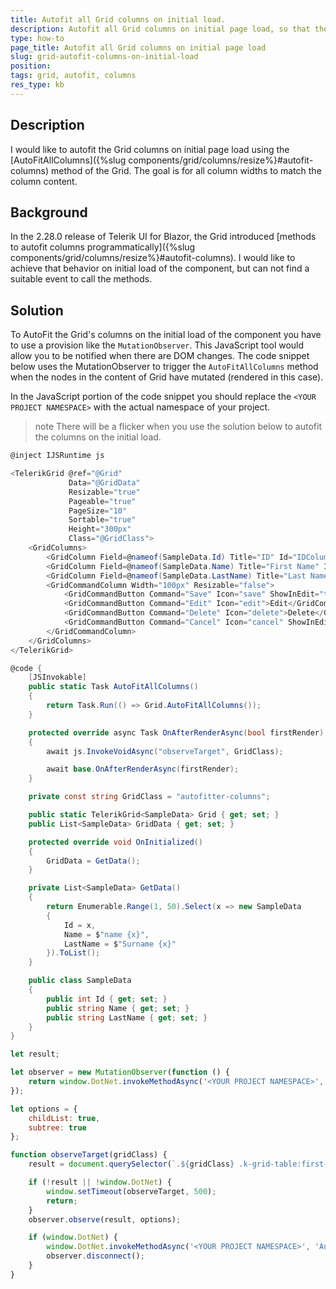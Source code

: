 ```yaml
---
title: Autofit all Grid columns on initial load. 
description: Autofit all Grid columns on initial page load, so that their widths match their content. 
type: how-to
page_title: Autofit all Grid columns on initial page load
slug: grid-autofit-columns-on-initial-load
position: 
tags: grid, autofit, columns
res_type: kb
---
```



## Description

I would like to autofit the Grid columns on initial page load using the [AutoFitAllColumns]({%slug components/grid/columns/resize%}#autofit-columns) method of the Grid. The goal is for all column widths to match the column content.

## Background

In the 2.28.0 release of Telerik UI for Blazor, the Grid introduced [methods to autofit columns programmatically]({%slug components/grid/columns/resize%}#autofit-columns). I would like to achieve that behavior on initial load of the component, but can not find a suitable event to call the methods.

## Solution

To AutoFit the Grid's columns on the initial load of the component you have to use a provision like the `MutationObserver`. This JavaScript tool would allow you to be notified when there are DOM changes. The code snippet below uses the MutationObserver to trigger the `AutoFitAllColumns` method when the nodes in the content of Grid have mutated (rendered in this case). 

In the JavaScript portion of the code snippet you should replace the `<YOUR PROJECT NAMESPACE>` with the actual namespace of your project. 

>note There will be a flicker when you use the solution below to autofit the columns on the initial load. 

````C#
@inject IJSRuntime js

<TelerikGrid @ref="@Grid"
             Data="@GridData"
             Resizable="true"
             Pageable="true" 
             PageSize="10" 
             Sortable="true" 
             Height="300px"
             Class="@GridClass">
    <GridColumns>
        <GridColumn Field=@nameof(SampleData.Id) Title="ID" Id="IDColumn" />
        <GridColumn Field=@nameof(SampleData.Name) Title="First Name" Id="NameColumn1" />
        <GridColumn Field=@nameof(SampleData.LastName) Title="Last Name" Id="NameColumn2" />
        <GridCommandColumn Width="100px" Resizable="false">
            <GridCommandButton Command="Save" Icon="save" ShowInEdit="true">Update</GridCommandButton>
            <GridCommandButton Command="Edit" Icon="edit">Edit</GridCommandButton>
            <GridCommandButton Command="Delete" Icon="delete">Delete</GridCommandButton>
            <GridCommandButton Command="Cancel" Icon="cancel" ShowInEdit="true">Cancel</GridCommandButton>
        </GridCommandColumn>
    </GridColumns>
</TelerikGrid>

@code {
    [JSInvokable]
    public static Task AutoFitAllColumns()
    {
        return Task.Run(() => Grid.AutoFitAllColumns());
    }

    protected override async Task OnAfterRenderAsync(bool firstRender)
    {
        await js.InvokeVoidAsync("observeTarget", GridClass);

        await base.OnAfterRenderAsync(firstRender);
    }

    private const string GridClass = "autofitter-columns";

    public static TelerikGrid<SampleData> Grid { get; set; }
    public List<SampleData> GridData { get; set; }

    protected override void OnInitialized()
    {
        GridData = GetData();
    }

    private List<SampleData> GetData()
    {
        return Enumerable.Range(1, 50).Select(x => new SampleData
        {
            Id = x,
            Name = $"name {x}",
            LastName = $"Surname {x}"
        }).ToList();
    }

    public class SampleData
    {
        public int Id { get; set; }
        public string Name { get; set; }
        public string LastName { get; set; }
    }
}
````
````JavaScript
let result;

let observer = new MutationObserver(function () {
    return window.DotNet.invokeMethodAsync('<YOUR PROJECT NAMESPACE>', 'AutoFitAllColumns');
});

let options = {
    childList: true,
    subtree: true
};

function observeTarget(gridClass) {
    result = document.querySelector(`.${gridClass} .k-grid-table:first-of-type`);

    if (!result || !window.DotNet) {
        window.setTimeout(observeTarget, 500);
        return;
    }
    observer.observe(result, options);

    if (window.DotNet) {
        window.DotNet.invokeMethodAsync('<YOUR PROJECT NAMESPACE>', 'AutoFitAllColumns');
        observer.disconnect();
    }
}
````